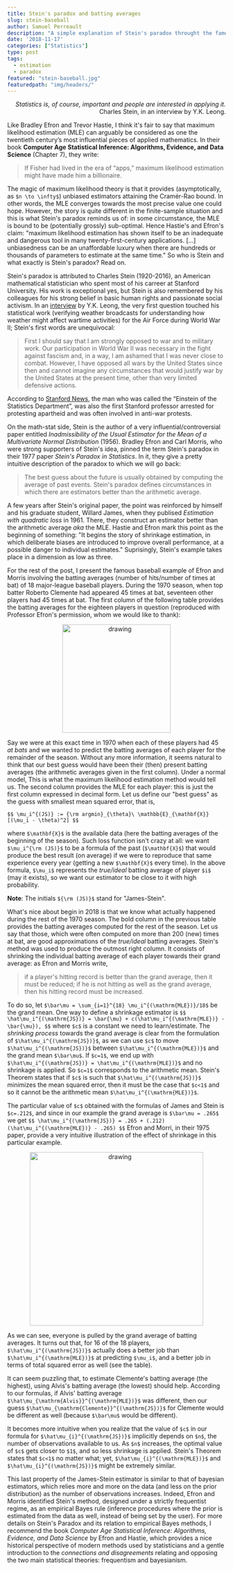 ```yaml
---
title: Stein's paradox and batting averages
slug: stein-baseball
author: Samuel Perreault
description: "A simple explanation of Stein's paradox throught the famous baseball example of Efron and Morris (1975)"
date: '2018-11-17'
categories: ["Statistics"]
type: post
tags: 
  - estimation
  - paradox
featured: "stein-baseball.jpg"
featuredpath: "img/headers/"
---
```


<div style="text-align: right">
<i>Statistics is, of course, important and people are interested in applying it.</i> <br>
Charles Stein, in an interview by Y.K. Leong.
</div>

Like Bradley Efron and Trevor Hastie, I think it's fair to say that maximum likelihood estimation (MLE) can arguably be considered as one the twentieth century’s most influential pieces of applied mathematics.  In their book **Computer Age Statistical Inference: Algorithms, Evidence, and Data Science** (Chapter 7), they write:

> If Fisher had lived in the era of “apps,” maximum likelihood estimation might have made him a billionaire.

The magic of maximum likelihood theory is that it provides (asymptotically, as `$n \to \infty$`) unbiased estimators attaining the Cramér-Rao bound. In other words, the MLE converges towards the most precise value one could hope. However, the story is quite different in the finite-sample situation and this is what Stein's paradox reminds us of: in some circumstance, the MLE is bound to be (potentially grossly) sub-optimal. Hence Hastie's and Efron's claim: "maximum likelihood estimation has shown itself to be an inadequate and dangerous tool in many twenty-first-century applications. [...] unbiasedness can be an unaffordable luxury when there are hundreds or thousands of parameters to estimate at the same time." So who is Stein and what exactly is Stein's paradox? Read on.

Stein's paradox is attributed to Charles Stein (1920-2016), an American mathematical statistician who spent most of his carreer at Stanford University. His work is exceptional yes, but Stein is also remembered by his colleagues for his strong belief in basic human rights and passionate social activism. In an [interview](http://www2.ims.nus.edu.sg/imprints/interviews/CharlesStein.pdf) by Y.K. Leong, the very first question touched his statistical work (verifying weather broadcasts for understanding how weather might affect wartime activities) for the Air Force during World War II; Stein's first words are unequivocal:

> First I should say that I am strongly opposed to war and
to military work. Our participation in World War II was
necessary in the fight against fascism and, in a way, I am
ashamed  that  I  was  never  close  to  combat.  However,  I
have opposed all wars by the United States since then and
cannot imagine any circumstances that would justify war
by the United States at the present time, other than very
limited defensive actions.

According to [Stanford News](https://news.stanford.edu/2016/12/01/charles-m-stein-extraordinary-statistician-anti-war-activist-dies-96/), the man who was called the “Einstein of the Statistics Department”, was also the first Stanford professor arrested for protesting apartheid and was often involved in anti-war protests.

On the math-stat side, Stein is the author of a very influential/controversial paper entitled *Inadmissibility of the Usual Estimator for the Mean of a Multivariate Normal Distribution* (1956). Bradley Efron and Carl Morris, who were strong supporters of Stein's idea, pinned the term Stein's paradox in their 1977 paper *Stein's Paradox in Statistics*. In it, they give a pretty intuitive description of the paradox to which we will go back:

> The best guess about the future is usually obtained by computing the average of past events. Stein's paradox defines circumstances in which there are estimators better than the arithmetic average.

A few years after Stein's original paper, the point was reinforced by himself and his graduate student, Willard James, when they publised *Estimation with quadratic loss* in 1961. There, they construct an estimator better than the arithmetic average *aka* the MLE. Hastie and Efron mark this point as the beginning of something: "It begins the story of shrinkage estimation, in which deliberate biases are introduced to improve overall performance, at a possible danger to individual estimates." Suprisingly, Stein's example takes place in a dimension as low as three.

For the rest of the post, I present the famous baseball example of Efron and Morris involving the batting averages (number of hits/number of times at bat) of 18 major-league baseball players. During the 1970 season, when top batter Roberto Clemente had appeared 45 times at bat, seventeen other players had 45 times at bat. The first column of the following table provides the batting averages for the eighteen players in question (reproduced with Professor Efron's permission, whom we would like to thank):

<div style="text-align: center">
<img src="JS-baseball2.PNG" alt="drawing" width="250"/>
</div>

Say we were at this exact time in 1970 when each of these players had 45 *at bats* and we wanted to predict the batting averages of each player for the remainder of the season. Without any more information, it seems natural to think that our best guess would have been their (then) present batting averages (the arithmetic averages given in the first column). Under a normal model, This is what the maximum likelihood estimation method would tell us. The second column provides the MLE for each player: this is just the first column expressed in decimal form. Let us define our "best guess" as the guess with smallest mean squared error, that is,

`$$
\mu_i^{(JS)} := {\rm argmin}_{\theta}\ \mathbb{E}_{\mathbf{X}}[(\mu_i - \theta)^2]
$$`

where `$\mathbf{X}$` is the available data (here the batting averages of the beginning of the season). Such loss function isn't crazy at all: we want `$\mu_i^{\rm (JS)}$` to be a formula of the past (`$\mathbf{X}$`) that would produce the best result (on average) if we were to reproduce that same experience every year (getting a new `$\mathbf{X}$` every time). In the above formula, `$\mu_i$` represents the *true/ideal* batting average of player `$i$` (may it exists), so we want our estimator to be close to it with high probability.

**Note**: The initials `${\rm (JS)}$` stand for "James-Stein".

What's nice about begin in 2018 is that we know what actually happened during the rest of the 1970 season. The bold column in the previous table provides the batting averages computed for the rest of the season. Let us say that those, which were often computed on more than 200 (new) times at bat, are good approximations of the *true/ideal* batting averages. Stein's method was used to produce the outmost right column. It consists of shrinking the individual batting average of each player towards their grand average: as Efron and Morris write,

> if a player's hitting record is better than the grand average,  then it must be reduced; if he is not hitting as well as the grand average, then his hitting record must be increased.

To do so, let `$\bar\mu = \sum_{i=1}^{18} \mu_i^{(\mathrm{MLE})}/18$` be the grand mean. One way to define a shrinkage estimator is
`$$
	\hat\mu_i^{(\mathrm{JS})} = \bar{\mu} + c(\hat\mu_i^{(\mathrm{MLE})} - \bar{\mu}),
$$`
where `$c$` is a constant we need to learn/estimate. The *shrinking process* towards the grand average is clear from the formulation of `$\hat\mu_i^{(\mathrm{JS})}$`, as we can use `$c$` to move `$\hat\mu_i^{(\mathrm{JS})}$` between `$\hat\mu_i^{(\mathrm{MLE})}$` and the grand mean `$\bar\mu$`. If `$c=1$`, we end up with `$\hat\mu_i^{(\mathrm{JS})} = \hat\mu_i^{(\mathrm{MLE})}$` and no shrinkage is applied. So `$c=1$` corresponds to the arithmetic mean. Stein's Theorem states that if `$c$` is such that `$\hat\mu_i^{(\mathrm{JS})}$` minimizes the mean squared error, then it must be the case that `$c<1$` and so it cannot be the arithmetic mean `$\hat\mu_i^{(\mathrm{MLE})}$`. 

The particular value of `$c$` obtained with the formulas of James and Stein is `$c=.212$`, and since in our example the grand average is `$\bar\mu = .265$` we get
`$$
	\hat\mu_i^{(\mathrm{JS})} = .265 + (.212)(\hat\mu_i^{(\mathrm{MLE})} - .265)
$$`
Efron and Morri, in their 1975 paper, provide a very intuitive illustration of the effect of shrinkage in this particular example.

<div style="text-align: center">
<img src="JS-baseball3.PNG" alt="drawing" width="400"/>
</div>

As we can see, everyone is pulled by the grand average of batting averages. It turns out that, for 16 of the 18 players, `$\hat\mu_i^{(\mathrm{JS})}$` actually does a better job than `$\hat\mu_i^{(\mathrm{MLE})}$` at predicting `$\mu_i$`, and a better job in terms of total squared error as well (see the table).

It can seem puzzling that, to estimate Clemente's batting average (the highest), using Alvis's batting average (the lowest) should help. According to our formulas, if Alvis' batting average `$\hat\mu_{\mathrm{Alvis}}^{(\mathrm{MLE})}$` was different, then our guess `$\hat\mu_{\mathrm{Clemente}}^{(\mathrm{JS})}$` for Clemente would be different as well (because `$\bar\mu$` would be different).

It becomes more intuitive when you realize that the value of `$c$` in our formula for `$\hat\mu_{i}^{(\mathrm{JS})}$` implicitly depends on `$n$`, the number of observations available to us. As `$n$` increases, the optimal value of `$c$` gets closer to `$1$`, and so less shrinkage is applied. Stein's Theorem states that `$c<1$` no matter what; yet, `$\hat\mu_{i}^{(\mathrm{MLE})}$` and `$\hat\mu_{i}^{(\mathrm{JS})}$` might be extremely similar. 

This last property of the James-Stein estimator is similar to that of bayesian estimators, which relies more and more on the data (and less on the prior distribution) as the number of observations increases. Indeed, Efron and Morris identified Stein's method, designed under a strictly frequentist regime, as an empirical Bayes rule (inference procedures where the prior is estimated from the data as well, instead of being set by the user). For more details on Stein's Paradox and its relation to empirical Bayes methods, I recommend the book *Computer Age Statistical Inference: Algorithms, Evidence, and Data Science* by Efron and Hastie, which provides a nice historical perspective of modern methods used by statisticians and a gentle introduction to the *connections and disagreements* relating and opposing the two main statistical theories: frequentism and bayesianism.
